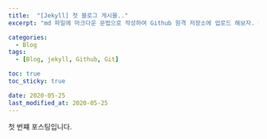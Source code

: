 ```yaml
---
title:  "[Jekyll] 첫 블로그 게시물.."
excerpt: "md 파일에 마크다운 문법으로 작성하여 Github 원격 저장소에 업로드 해보자. 에디터는 Visual Studio code 사용! 로컬 서버에서 확인도 해보자. "

categories:
  - Blog
tags:
  - [Blog, jekyll, Github, Git]

toc: true
toc_sticky: true

date: 2020-05-25
last_modified_at: 2020-05-25
---
```


첫 번쨰 포스팅입니다.
